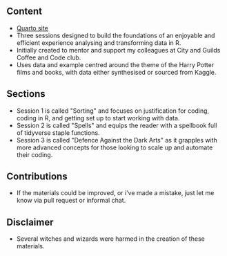 ## Content
- [Quarto site](https://tjh1988-8.quarto.pub/harry-potter-r-workshop/)
- Three sessions designed to build the foundations of an enjoyable and efficient experience analysing and transforming data in R.
- Initially created to mentor and support my colleagues at City and Guilds Coffee and Code club.
- Uses data and example centred around the theme of the Harry Potter films and books, with data either synthesised or sourced from Kaggle.

## Sections
- Session 1 is called "Sorting" and focuses on justification for coding, coding in R, and getting set up to start working with data.
- Session 2 is called "Spells" and equips the reader with a spellbook full of tidyverse staple functions.
- Session 3 is called "Defence Against the Dark Arts" as it grapples with more advanced concepts for those looking to scale up and automate their coding.

## Contributions
- If the materials could be improved, or i've made a mistake, just let me know via pull request or informal chat.

## Disclaimer
- Several witches and wizards were harmed in the creation of these materials.
